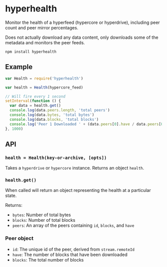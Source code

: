 # hyperhealth

Monitor the health of a hyperfeed (hypercore or hyperdrive), including peer count and peer mirror percentages. 

Does not actually download any data content, only downloads some of the metadata and monitors the peer feeds.

```
npm install hyperhealth
```

## Example

```js
var Health = require('hyperhealth')

var health = Health(hypercore_feed)

// Will fire every 1 second
setInterval(function () {
  var data = health.get()
  console.log(data.peers.length, 'total peers')
  console.log(data.bytes, 'total bytes')
  console.log(data.blocks, 'total blocks')
  console.log('Peer 1 Downloaded ' + (data.peers[0].have / data.peers[0].blocks) * 100 + '%')
}, 1000)
```

## API

### `health = Health(key-or-archive, [opts])`

Takes a `hyperdrive` or `hypercore` instance. Returns an object `health`.

### `health.get()`

When called will return an object representing the health at a particular
state.

Returns:

* ```bytes```: Number of total bytes
* ```blocks```: Number of total blocks
* ```peers```: An array of the peers containing `id`, `blocks`, and `have`

### Peer object

* `id`: The unique id of the peer, derived from `stream.remoteId`
* `have`: The number of blocks that have been downloaded
* `blocks`: The total number of blocks
